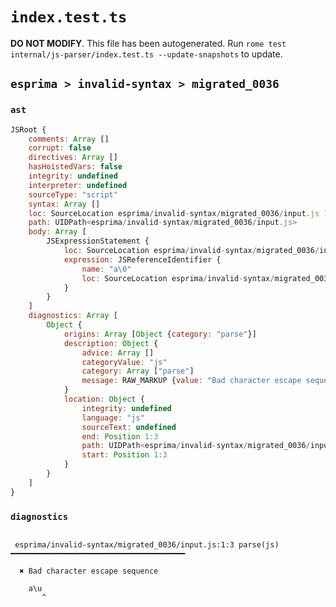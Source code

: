 # `index.test.ts`

**DO NOT MODIFY**. This file has been autogenerated. Run `rome test internal/js-parser/index.test.ts --update-snapshots` to update.

## `esprima > invalid-syntax > migrated_0036`

### `ast`

```javascript
JSRoot {
	comments: Array []
	corrupt: false
	directives: Array []
	hasHoistedVars: false
	integrity: undefined
	interpreter: undefined
	sourceType: "script"
	syntax: Array []
	loc: SourceLocation esprima/invalid-syntax/migrated_0036/input.js 1:0-2:0
	path: UIDPath<esprima/invalid-syntax/migrated_0036/input.js>
	body: Array [
		JSExpressionStatement {
			loc: SourceLocation esprima/invalid-syntax/migrated_0036/input.js 1:0-1:3
			expression: JSReferenceIdentifier {
				name: "a\0"
				loc: SourceLocation esprima/invalid-syntax/migrated_0036/input.js 1:0-1:3 (a\0)
			}
		}
	]
	diagnostics: Array [
		Object {
			origins: Array [Object {category: "parse"}]
			description: Object {
				advice: Array []
				categoryValue: "js"
				category: Array ["parse"]
				message: RAW_MARKUP {value: "Bad character escape sequence"}
			}
			location: Object {
				integrity: undefined
				language: "js"
				sourceText: undefined
				end: Position 1:3
				path: UIDPath<esprima/invalid-syntax/migrated_0036/input.js>
				start: Position 1:3
			}
		}
	]
}
```

### `diagnostics`

```

 esprima/invalid-syntax/migrated_0036/input.js:1:3 parse(js) ━━━━━━━━━━━━━━━━━━━━━━━━━━━━━━━━━━━━━━━

  ✖ Bad character escape sequence

    a\u
       ^


```
